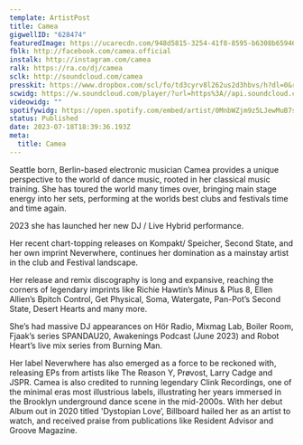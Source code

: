 ```yaml
---
template: ArtistPost
title: Camea
gigwellID: "628474"
featuredImage: https://ucarecdn.com/948d5815-3254-41f8-8595-b6308b659469/-/preview/
fblk: http://facebook.com/camea.official
instalk: http://instagram.com/camea
ralk: https://ra.co/dj/camea
sclk: http://soundcloud.com/camea
presskit: https://www.dropbox.com/scl/fo/td3cyrv8l262us2d3hbvs/h?dl=0&rlkey=v89ojzg3yj2wpjns0m7k1zzb5
scwidg: https://w.soundcloud.com/player/?url=https%3A//api.soundcloud.com/playlists/1638743164&color=%23ff5500&auto_play=false&hide_related=false&show_comments=true&show_user=true&show_reposts=false&show_teaser=true&visual=true
videowidg: ""
spotifywidg: https://open.spotify.com/embed/artist/0MnbWZjm9z5LJewMuB7s5X
status: Published
date: 2023-07-18T18:39:36.193Z
meta:
  title: Camea
---
```

Seattle born, Berlin-based electronic musician Camea provides a unique perspective to the world of dance music, rooted in her classical music training. She has toured the world many times over, bringing main stage energy into her sets, performing at the worlds best clubs and festivals time and time again. 

2023 she has launched her new DJ / Live Hybrid performance. 

Her recent chart-topping releases on Kompakt/ Speicher, Second State, and her own imprint Neverwhere, continues her domination as a mainstay artist in the club and Festival landscape. 

Her release and remix discography is long and expansive, reaching the corners of legendary imprints like Richie Hawtin’s Minus & Plus 8, Ellen Allien’s Bpitch Control, Get Physical, Soma, Watergate, Pan-Pot’s Second State, Desert Hearts and many more. 

She’s had massive DJ appearances on Hör Radio, Mixmag Lab, Boiler Room, Fjaak’s series SPANDAU20, Awakenings Podcast (June 2023) and Robot Heart’s live mix series from Burning Man. 

Her label Neverwhere has also emerged as a force to be reckoned with, releasing EPs from artists like The Reason Y, Prøvost, Larry Cadge and JSPR. Camea is also credited to running legendary Clink Recordings, one of the minimal eras most illustrious labels, illustrating her years immersed in the Brooklyn underground dance scene in the mid-2000s. With her debut Album out in 2020 titled 'Dystopian Love’, Billboard hailed her as an artist to watch, and received praise from publications like Resident Advisor and Groove Magazine.